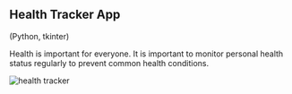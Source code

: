 ## Health Tracker App
(Python, tkinter)

Health is important for everyone. It is important to monitor personal health status regularly to prevent common health conditions.

![health tracker](https://user-images.githubusercontent.com/48885389/107739187-499a0880-6d43-11eb-834c-4a0556aa6c06.png)


